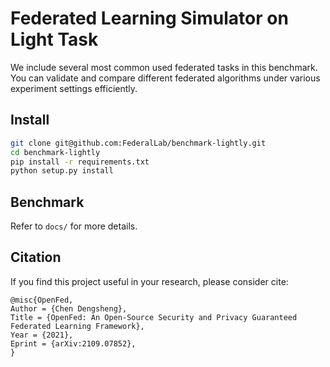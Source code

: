 # Federated Learning Simulator on Light Task

We include several most common used federated tasks in this benchmark. You can validate and compare different federated algorithms under various experiment settings efficiently.

## Install

```bash
git clone git@github.com:FederalLab/benchmark-lightly.git
cd benchmark-lightly
pip install -r requirements.txt
python setup.py install
```

## Benchmark

Refer to `docs/` for more details.

## Citation

If you find this project useful in your research, please consider cite:

```
@misc{OpenFed,
Author = {Chen Dengsheng},
Title = {OpenFed: An Open-Source Security and Privacy Guaranteed Federated Learning Framework},
Year = {2021},
Eprint = {arXiv:2109.07852},
}
```
